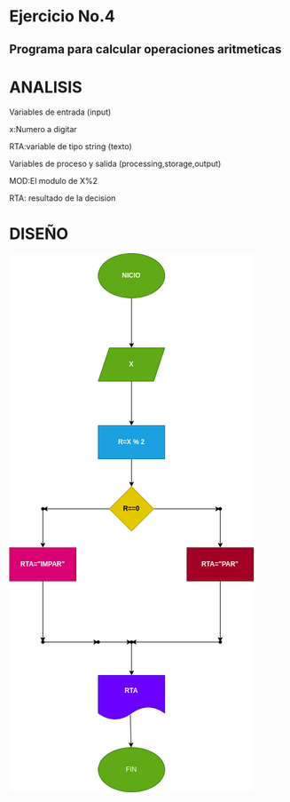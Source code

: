 # Ejercicio No.4

## Programa para calcular operaciones aritmeticas

# ANALISIS

Variables de entrada (input)

x:Numero a digitar

RTA:variable de tipo string (texto)

Variables de proceso y salida (processing,storage,output)

MOD:El modulo de X%2

RTA: resultado de la decision
# DISEÑO

![Diagrama de flujo](diagrama.png "diagrama de flujo")


